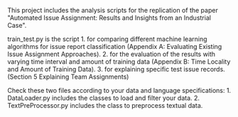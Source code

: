This project includes the analysis scripts for the replication of the paper 
"Automated Issue Assignment: Results and Insights from an Industrial Case".

train_test.py is the script 
    1. for comparing different machine learning algorithms for issue report classification (Appendix A: Evaluating Existing Issue Assignment Approaches).
    2. for the evaluation of the results with varying time interval and amount of training data (Appendix B: Time Locality and Amount of Training Data). 
    3. for explaining specific test issue records. (Section 5 Explaining Team Assignments) 

Check these two files according to your data and language specifications:
    1. DataLoader.py includes the classes to load and filter your data.
    2. TextPreProcessor.py includes the class to preprocess textual data. 
